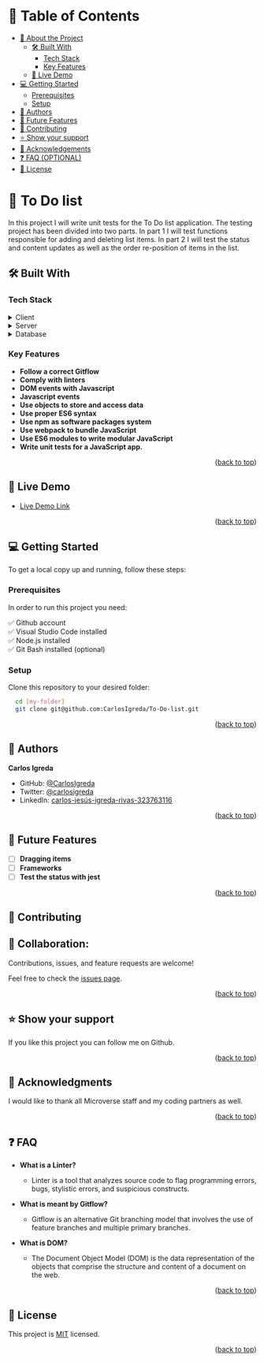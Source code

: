 <a name="readme-top"></a>

# 📗 Table of Contents

- [📖 About the Project](#about-project)
  - [🛠 Built With](#built-with)
    - [Tech Stack](#tech-stack)
    - [Key Features](#key-features)
  - [🚀 Live Demo](#live-demo)
- [💻 Getting Started](#getting-started)
  - [Prerequisites](#prerequisites)
  - [Setup](#setup)
- [👥 Authors](#authors)
- [🔭 Future Features](#future-features)
- [🤝 Contributing](#contributing)
- [⭐️ Show your support](#support)
- [🙏 Acknowledgements](#acknowledgements)
- [❓ FAQ (OPTIONAL)](#faq)
- [📝 License](#license)

# 📖 To Do list <a name="about-project"></a>

In this project I will write unit tests for the To Do list application. The testing project has been divided into two parts. In part 1 I will test functions responsible for adding and deleting list items. In part 2 I will test the status and content updates as well as the order re-position of items in the list.

## 🛠 Built With <a name="built-with"></a>

### Tech Stack <a name="tech-stack"></a>

<details>
  <summary>Client</summary>
  <ul>
    <li><a href="https://www.hostinger.com/tutorials/what-is-html">HTML</a></li>
    <li><a href="https://www.hostinger.com/tutorials/what-is-css">CSS</a></li>
    <li><a href="https://www.hostinger.com/tutorials/what-is-javascript">JAVASCRIPT</a></li>
  </ul>
</details>

<details>
  <summary>Server</summary>
  <ul>
    <li>N/A</li>
  </ul>
</details>

<details>
<summary>Database</summary>
  <ul>
    <li>N/A</li>
  </ul>
</details>

### Key Features <a name="key-features"></a>

- **Follow a correct Gitflow**
- **Comply with linters**
- **DOM events with Javascript**
- **Javascript events**
- **Use objects to store and access data**
- **Use proper ES6 syntax**
- **Use npm as software packages system**
- **Use webpack to bundle JavaScript**
- **Use ES6 modules to write modular JavaScript**
- **Write unit tests for a JavaScript app.**

<p align="right">(<a href="#readme-top">back to top</a>)</p>

## 🚀 Live Demo <a name="live-demo"></a>

- [Live Demo Link](https://carlosigreda.github.io/To-Do-list/dist)

<p align="right">(<a href="#readme-top">back to top</a>)</p>

## 💻 Getting Started <a name="getting-started"></a>

To get a local copy up and running, follow these steps:

### Prerequisites

In order to run this project you need:

✅ Github account <br>
✅ Visual Studio Code installed <br>
✅ Node.js installed <br>
✅ Git Bash installed (optional)   

### Setup

Clone this repository to your desired folder:

```sh
  cd [my-folder]
  git clone git@github.com:CarlosIgreda/To-Do-list.git
```

<p align="right">(<a href="#readme-top">back to top</a>)</p>

## 👥 Authors <a name="authors"></a>

**Carlos Igreda**
- GitHub: [@CarlosIgreda](https://github.com/CarlosIgreda)
- Twitter: [@carlosigreda](https://twitter.com/carlosigreda)
- LinkedIn: [carlos-jesús-igreda-rivas-323763116](https://www.linkedin.com/in/carlos-jes%C3%BAs-igreda-rivas-323763116/)

<p align="right">(<a href="#readme-top">back to top</a>)</p>

## 🔭 Future Features <a name="future-features"></a>

- [ ] **Dragging items**
- [ ] **Frameworks**
- [ ] **Test the status with jest**

<p align="right">(<a href="#readme-top">back to top</a>)</p>

## 🤝 Contributing <a name="contributing"></a>

## 👤 Collaboration:

Contributions, issues, and feature requests are welcome!

Feel free to check the [issues page](https://github.com/CarlosIgreda/To-Do-list/issues).

<p align="right">(<a href="#readme-top">back to top</a>)</p>

## ⭐️ Show your support <a name="support"></a>

If you like this project you can follow me on Github.

<p align="right">(<a href="#readme-top">back to top</a>)</p>

## 🙏 Acknowledgments <a name="acknowledgements"></a>

I would like to thank all Microverse staff and my coding partners as well.

<p align="right">(<a href="#readme-top">back to top</a>)</p>

## ❓ FAQ <a name="faq"></a>

- **What is a Linter?**

  - Linter is a tool that analyzes source code to flag programming errors, bugs, stylistic errors, and suspicious constructs.

- **What is meant by Gitflow?**

  - Gitflow is an alternative Git branching model that involves the use of feature branches and multiple primary branches.

- **What is DOM?**

  - The Document Object Model (DOM) is the data representation of the objects that comprise the structure and content of a document on the web. 
  
<p align="right">(<a href="#readme-top">back to top</a>)</p>


## 📝 License <a name="license"></a>

This project is [MIT](./LICENSE) licensed.

<p align="right">(<a href="#readme-top">back to top</a>)</p>


